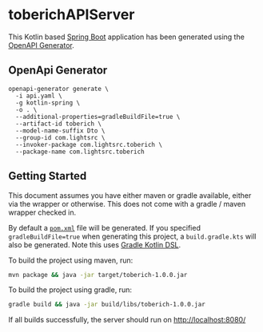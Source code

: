 # toberichAPIServer

This Kotlin based [Spring Boot](https://spring.io/projects/spring-boot) application has been generated using the [OpenAPI Generator](https://github.com/OpenAPITools/openapi-generator).

## OpenApi Generator
```
openapi-generator generate \
  -i api.yaml \
  -g kotlin-spring \
  -o . \
  --additional-properties=gradleBuildFile=true \
  --artifact-id toberich \
  --model-name-suffix Dto \
  --group-id com.lightsrc \
  --invoker-package com.lightsrc.toberich \
  --package-name com.lightsrc.toberich
```

## Getting Started

This document assumes you have either maven or gradle available, either via the wrapper or otherwise. This does not come with a gradle / maven wrapper checked in.

By default a [`pom.xml`](pom.xml) file will be generated. If you specified `gradleBuildFile=true` when generating this project, a `build.gradle.kts` will also be generated. Note this uses [Gradle Kotlin DSL](https://github.com/gradle/kotlin-dsl).

To build the project using maven, run:
```bash
mvn package && java -jar target/toberich-1.0.0.jar
```

To build the project using gradle, run:
```bash
gradle build && java -jar build/libs/toberich-1.0.0.jar
```

If all builds successfully, the server should run on [http://localhost:8080/](http://localhost:8080/)
